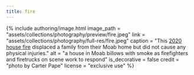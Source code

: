 ```yaml
---
title: fire
---
```


{% include authoring/image.html
    image_path = "assets/collections/photography/preview/fire.jpeg"
    link =      "assets/collections/photography/full-res/fire.jpeg"
    caption = "This [2020 house fire](https://www.moabtimes.com/articles/separate-fires-destroy-two-local-homes-displacing-residents/) displaced a family from their Moab home but did not cause any physical injuries."
    alt = "a house in Moab billows with smoke as firefighters and firetrucks on scene work to respond"
    is_decorative = false
    credit = "photo by Carter Pape"
    license = "exclusive use"
%}
